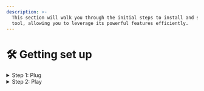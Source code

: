 ```yaml
---
description: >-
  This section will walk you through the initial steps to install and set up the
  tool, allowing you to leverage its powerful features efficiently.
---
```


# 🛠 Getting set up

<details>

<summary>Step 1: Plug</summary>

Installation command&#x20;

npm install -g venom-advanced-cli

</details>

<details>

<summary>Step 2: Play </summary>



All the functions are now accessible to you !!

</details>
